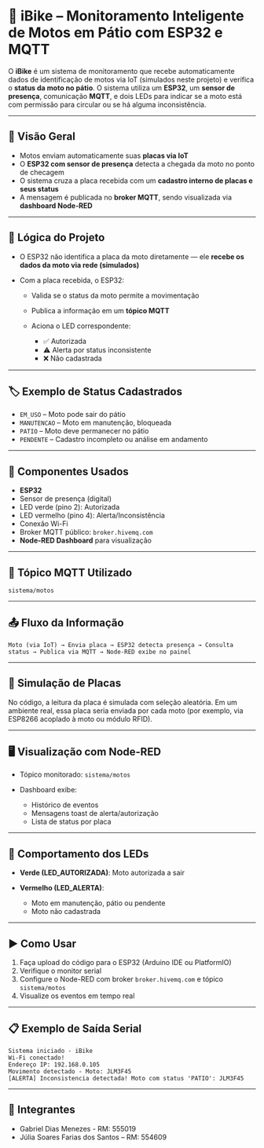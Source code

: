 # 🛵 iBike – Monitoramento Inteligente de Motos em Pátio com ESP32 e MQTT

O **iBike** é um sistema de monitoramento que recebe automaticamente dados de identificação de motos via IoT (simulados neste projeto) e verifica o **status da moto no pátio**. O sistema utiliza um **ESP32**, um **sensor de presença**, comunicação **MQTT**, e dois LEDs para indicar se a moto está com permissão para circular ou se há alguma inconsistência.

---

## 📲 Visão Geral

* Motos enviam automaticamente suas **placas via IoT**
* O **ESP32 com sensor de presença** detecta a chegada da moto no ponto de checagem
* O sistema cruza a placa recebida com um **cadastro interno de placas e seus status**
* A mensagem é publicada no **broker MQTT**, sendo visualizada via **dashboard Node-RED**

---

## 🧠 Lógica do Projeto

* O ESP32 não identifica a placa da moto diretamente — ele **recebe os dados da moto via rede (simulados)**
* Com a placa recebida, o ESP32:

  * Valida se o status da moto permite a movimentação
  * Publica a informação em um **tópico MQTT**
  * Aciona o LED correspondente:

    * ✅ Autorizada
    * ⚠️ Alerta por status inconsistente
    * ❌ Não cadastrada

---

## 🏷️ Exemplo de Status Cadastrados

* `EM_USO` – Moto pode sair do pátio
* `MANUTENCAO` – Moto em manutenção, bloqueada
* `PATIO` – Moto deve permanecer no pátio
* `PENDENTE` – Cadastro incompleto ou análise em andamento

---

## 🔌 Componentes Usados

* **ESP32**
* Sensor de presença (digital)
* LED verde (pino 2): Autorizada
* LED vermelho (pino 4): Alerta/Inconsistência
* Conexão Wi-Fi
* Broker MQTT público: `broker.hivemq.com`
* **Node-RED Dashboard** para visualização

---

## 📡 Tópico MQTT Utilizado

```
sistema/motos
```

---

## 📤 Fluxo da Informação

```plaintext
Moto (via IoT) → Envia placa → ESP32 detecta presença → Consulta status → Publica via MQTT → Node-RED exibe no painel
```

---

## 🧪 Simulação de Placas

No código, a leitura da placa é simulada com seleção aleatória. Em um ambiente real, essa placa seria enviada por cada moto (por exemplo, via ESP8266 acoplado à moto ou módulo RFID).

---

## 🖥️ Visualização com Node-RED

* Tópico monitorado: `sistema/motos`
* Dashboard exibe:

  * Histórico de eventos
  * Mensagens toast de alerta/autorização
  * Lista de status por placa

---

## 🚦 Comportamento dos LEDs

* **Verde (LED\_AUTORIZADA)**: Moto autorizada a sair
* **Vermelho (LED\_ALERTA)**:

  * Moto em manutenção, pátio ou pendente
  * Moto não cadastrada

---

## ▶️ Como Usar

1. Faça upload do código para o ESP32 (Arduino IDE ou PlatformIO)
2. Verifique o monitor serial
3. Configure o Node-RED com broker `broker.hivemq.com` e tópico `sistema/motos`
4. Visualize os eventos em tempo real

---

## 📋 Exemplo de Saída Serial

```
Sistema iniciado - iBike
Wi-Fi conectado!
Endereço IP: 192.168.0.105
Movimento detectado - Moto: JLM3F45
[ALERTA] Inconsistencia detectada! Moto com status 'PATIO': JLM3F45
```

---

## 👥 Integrantes

* Gabriel Dias Menezes - RM: 555019
* Júlia Soares Farias dos Santos – RM: 554609
